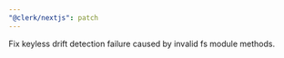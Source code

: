 ```yaml
---
"@clerk/nextjs": patch
---
```


Fix keyless drift detection failure caused by invalid fs module methods.
